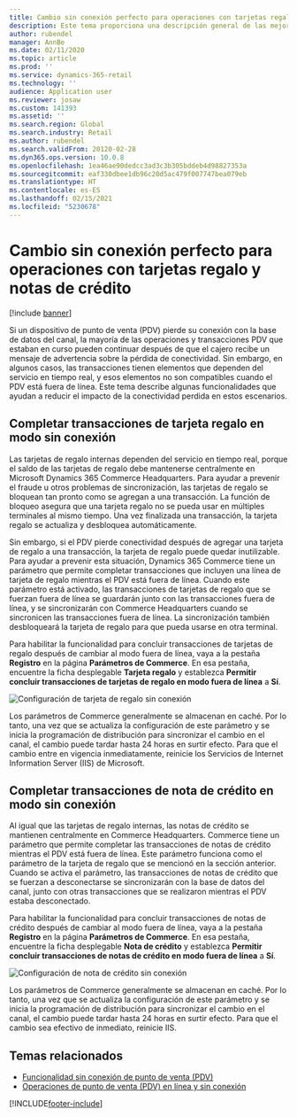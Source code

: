 ```yaml
---
title: Cambio sin conexión perfecto para operaciones con tarjetas regalo y notas de crédito
description: Este tema proporciona una descripción general de las mejoras que proporcionan un cambio sin conexión perfecto para tipos de pago específicos.
author: rubendel
manager: AnnBe
ms.date: 02/11/2020
ms.topic: article
ms.prod: ''
ms.service: dynamics-365-retail
ms.technology: ''
audience: Application user
ms.reviewer: josaw
ms.custom: 141393
ms.assetid: ''
ms.search.region: Global
ms.search.industry: Retail
ms.author: rubendel
ms.search.validFrom: 20120-02-28
ms.dyn365.ops.version: 10.0.8
ms.openlocfilehash: 1ea46ae90dedcc3ad3c3b305bddeb4d98827353a
ms.sourcegitcommit: eaf330dbee1db96c20d5ac479f007747bea079eb
ms.translationtype: HT
ms.contentlocale: es-ES
ms.lasthandoff: 02/15/2021
ms.locfileid: "5230678"
---
```

# <a name="seamless-offline-switch-for-gift-card-and-credit-memo-operations"></a>Cambio sin conexión perfecto para operaciones con tarjetas regalo y notas de crédito

[!include [banner](../includes/banner.md)]

Si un dispositivo de punto de venta (PDV) pierde su conexión con la base de datos del canal, la mayoría de las operaciones y transacciones PDV que estaban en curso pueden continuar después de que el cajero recibe un mensaje de advertencia sobre la pérdida de conectividad. Sin embargo, en algunos casos, las transacciones tienen elementos que dependen del servicio en tiempo real, y esos elementos no son compatibles cuando el PDV está fuera de línea. Este tema describe algunas funcionalidades que ayudan a reducir el impacto de la conectividad perdida en estos escenarios.

## <a name="completing-gift-card-transactions-in-offline-mode"></a>Completar transacciones de tarjeta regalo en modo sin conexión

Las tarjetas de regalo internas dependen del servicio en tiempo real, porque el saldo de las tarjetas de regalo debe mantenerse centralmente en Microsoft Dynamics 365 Commerce Headquarters. Para ayudar a prevenir el fraude u otros problemas de sincronización, las tarjetas de regalo se bloquean tan pronto como se agregan a una transacción. La función de bloqueo asegura que una tarjeta regalo no se pueda usar en múltiples terminales al mismo tiempo. Una vez finalizada una transacción, la tarjeta regalo se actualiza y desbloquea automáticamente.

Sin embargo, si el PDV pierde conectividad después de agregar una tarjeta de regalo a una transacción, la tarjeta de regalo puede quedar inutilizable. Para ayudar a prevenir esta situación, Dynamics 365 Commerce tiene un parámetro que permite completar transacciones que incluyen una línea de tarjeta de regalo mientras el PDV está fuera de línea. Cuando este parámetro está activado, las transacciones de tarjetas de regalo que se fuerzan fuera de línea se guardarán junto con las transacciones fuera de línea, y se sincronizarán con Commerce Headquarters cuando se sincronicen las transacciones fuera de línea. La sincronización también desbloqueará la tarjeta de regalo para que pueda usarse en otra terminal.

Para habilitar la funcionalidad para concluir transacciones de tarjetas de regalo después de cambiar al modo fuera de línea, vaya a la pestaña **Registro** en la página **Parámetros de Commerce**. En esa pestaña, encuentre la ficha desplegable **Tarjeta regalo** y establezca **Permitir concluir transacciones de tarjetas de regalo en modo fuera de línea** a **Sí**.

![Configuración de tarjeta de regalo sin conexión](../media/gift.png)

Los parámetros de Commerce generalmente se almacenan en caché. Por lo tanto, una vez que se actualiza la configuración de este parámetro y se inicia la programación de distribución para sincronizar el cambio en el canal, el cambio puede tardar hasta 24 horas en surtir efecto. Para que el cambio entre en vigencia inmediatamente, reinicie los Servicios de Internet Information Server (IIS) de Microsoft.

## <a name="completing-credit-memo-transactions-in-offline-mode"></a>Completar transacciones de nota de crédito en modo sin conexión

Al igual que las tarjetas de regalo internas, las notas de crédito se mantienen centralmente en Commerce Headquarters. Commerce tiene un parámetro que permite completar las transacciones de notas de crédito mientras el PDV está fuera de línea. Este parámetro funciona como el parámetro de la tarjeta de regalo que se mencionó en la sección anterior. Cuando se activa el parámetro, las transacciones de notas de crédito que se fuerzan a desconectarse se sincronizarán con la base de datos del canal, junto con otras transacciones que se realizaron mientras el PDV estaba desconectado.

Para habilitar la funcionalidad para concluir transacciones de notas de crédito después de cambiar al modo fuera de línea, vaya a la pestaña **Registro** en la página **Parámetros de Commerce**. En esa pestaña, encuentre la ficha desplegable **Nota de crédito** y establezca **Permitir concluir transacciones de notas de crédito en modo fuera de línea** a **Sí**.

![Configuración de nota de crédito sin conexión](../media/creditmemo.png)

Los parámetros de Commerce generalmente se almacenan en caché. Por lo tanto, una vez que se actualiza la configuración de este parámetro y se inicia la programación de distribución para sincronizar el cambio en el canal, el cambio puede tardar hasta 24 horas en surtir efecto. Para que el cambio sea efectivo de inmediato, reinicie IIS.

## <a name="related-topics"></a>Temas relacionados

- [Funcionalidad sin conexión de punto de venta (PDV)](https://docs.microsoft.com/dynamics365/retail/pos-offline-functionality)
- [Operaciones de punto de venta (PDV) en línea y sin conexión](https://docs.microsoft.com/dynamics365/retail/pos-operations)


[!INCLUDE[footer-include](../../includes/footer-banner.md)]